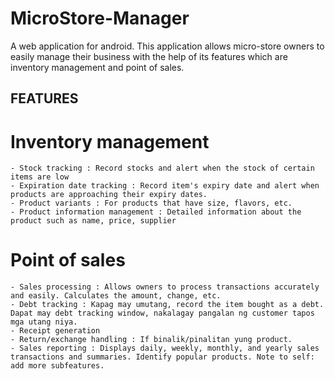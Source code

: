 # MicroStore-Manager
A web application for android. This application allows micro-store owners to easily manage their business with the help of its features which are inventory management and point of sales.

## FEATURES
  # Inventory management
	- Stock tracking : Record stocks and alert when the stock of certain items are low
	- Expiration date tracking : Record item's expiry date and alert when products are approaching their expiry dates.
	- Product variants : For products that have size, flavors, etc.
	- Product information management : Detailed information about the product such as name, price, supplier

  # Point of sales
	- Sales processing : Allows owners to process transactions accurately and easily. Calculates the amount, change, etc.
	- Debt tracking : Kapag may umutang, record the item bought as a debt. Dapat may debt tracking window, nakalagay pangalan ng customer tapos mga utang niya.
	- Receipt generation
	- Return/exchange handling : If binalik/pinalitan yung product.
	- Sales reporting : Displays daily, weekly, monthly, and yearly sales transactions and summaries. Identify popular products. Note to self: add more subfeatures.
